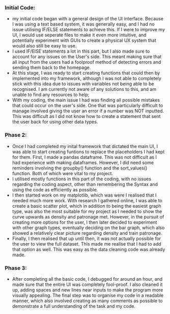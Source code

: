 ### Initial Code:
- my initial code began with a general design of the UI interface. Because I was using a text based system, it was generally easy, and I had no issue utilising IF/ELSE statements to achieve this. If I were to improve my UI, I would use seperate files to make it even more intuitive, and potentially experiment with GUIs to create a physical UX system that would also still be easy to use.
- I used IF/ElSE statements a lot in this part, but I also made sure to account for any issues on the User's side. This meant making sure that all input from the users had a foolproof method of detecting errors and sending them back to the homepage.
- At this stage, I was ready to start creating functions that could then by implemented into my framework, although I was not able to completely stick with this idea due to issues with variables not being able to be recognised. I am currently not aware of any solutions to this, and am unable to find any resources to help;
- With my coding, the main issue I had was finding all possible mistakes that could occur on the user's side. One that was particularly difficult to manage involved giving the user an error if a number was NOT inputted. This was difficult as I did not know how to create a statement that sent the user back for using other data types.

### Phase 2:
- Once I had completed my inital framework that dictated the main UI, I was able to start creating funtions to replace the placeholders I had kept for them. First, I made a pandas dataframe. This was not difficult as I had experience with making dataframes. However, I did need some reminders involving the groupby() function and the sort_values() function. Both of which were vital to my project.
- I utilised mostly functions in this part of the coding, with no issues regarding the coding aspect, other than remembering the Syntax and using the code as efficiently as possible.
- I then started work on my matplotlib, which was were I realised that I needed much more work. With research I gathered online, I was able to create a basic scatter plot, which in addition to being the easiest graph type, was also the most suitable for my project as I needed to show the curve upwards as density and patronage met. However, in the pursuit of creating more options for the user, I then later decided to experiment with other graph types, eventually deciding on the bar graph, which also showed a relatively clear picture regarding density and train patronage.
- Finally, I then realised that up until then, it was not actually possible for the user to view the full dataset. This made me realise that I had to add that option as well. This was easy as the data cleaning code was already made.

### Phase 3:
- After completing all the basic code, I debugged for around an hour, and made sure that the entire UI was completely fool-proof. I also cleaned it up, adding spaces and new lines near inputs to make the program more visually appealing. The final step was to organise my code in a readable manner, which also involved creating as many comments as possible to demonstrate a full understanding of the task and my code.
